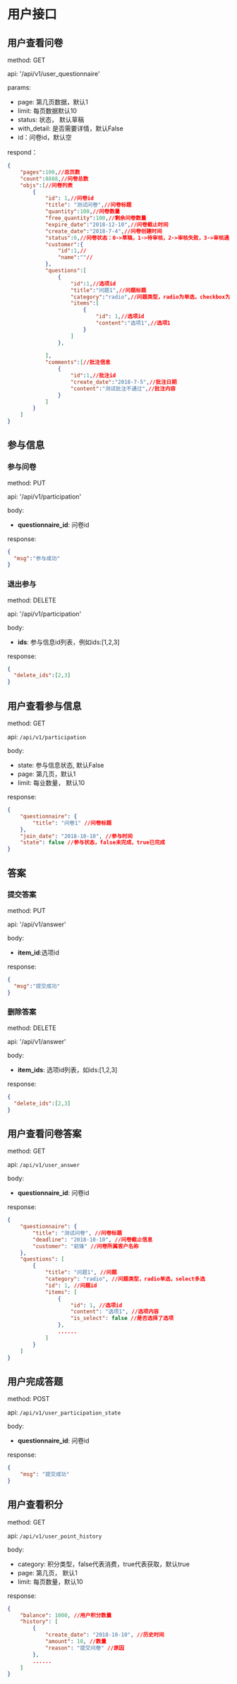 # 用户接口

## 用户查看问卷

method: GET

api: '/api/v1/user_questionnaire'

params:
- page: 第几页数据，默认1
- limit: 每页数据默认10
- status: 状态， 默认草稿
- with_detail: 是否需要详情，默认False
- id：问卷id，默认空

respond：
```json
{
    "pages":100,//总页数
    "count":8888,//问卷总数
    "objs":[//问卷列表
        {
            "id": 1,//问卷id
            "title": "测试问卷",//问卷标题
            "quantity":100,//问卷数量
            "free_quantity":100,//剩余问卷数量
            "expire_date":"2018-12-10",//问卷截止时间
            "create_date":"2018-7-4",//问卷创建时间
            "status":0,//问卷状态：0->草稿，1->待审核，2->审核失败，3->审核通过，4->已发布
            "customer":{
                "id":1,//
                "name":""//
            },
            "questions":[
                {
                    "id":1,//选项id
                    "title":"问题1",//问题标题
                    "category":"radio",//问题类型，radio为单选，checkbox为多选
                    "items":[
                        {
                            "id": 1,//选项id
                            "content":"选项1",//选项1
                        }
                    ]
                },
                
            ],
            "comments":[//批注信息
                {
                    "id":1,//批注id
                    "create_date":"2018-7-5",//批注日期
                    "content":"测试批注不通过",//批注内容
                }
            ]
        }
    ]
}
```
 
## 参与信息

### 参与问卷

method: PUT

api: '/api/v1/participation'

body:
- **questionnaire_id**: 问卷id

response:
```json
{
  "msg":"参与成功"
}
```

### 退出参与

method: DELETE

api: '/api/v1/participation'

body:

- **ids**: 参与信息id列表，例如ids:[1,2,3]

response:
```json
{
  "delete_ids":[2,3]
}
```

## 用户查看参与信息

method: GET

api: `/api/v1/participation`

body:
- state: 参与信息状态, 默认False
- page: 第几页，默认1
- limit: 每业数量， 默认10

response:
```json
{
    "questionnaire": {
        "title": "问卷1" //问卷标题
    },
    "join_date": "2018-10-10", //参与时间
    "state": false //参与状态，false未完成，true已完成
}
```

## 答案

### 提交答案

method: PUT

api: '/api/v1/answer'

body:
- **item_id**:选项id

response:
```json
{
  "msg":"提交成功"
}
```


### 删除答案

method: DELETE

api: '/api/v1/answer'

body:
- **item_ids**: 选项id列表，如ids:[1,2,3]

response:
```json
{
  "delete_ids":[2,3]
}
```

## 用户查看问卷答案

method: GET

api: `/api/v1/user_answer`

body:
- **questionnaire_id**: 问卷id

response:
```json
{
    "questionnaire": {
        "title": "测试问卷", //问卷标题
        "deadline": "2018-10-10", //问卷截止信息
        "customer": "前锋" //问卷所属客户名称
    },
    "questions": [
        {
            "title": "问题1", //问题
            "category": "radio", //问题类型，radio单选，select多选
            "id": 1, //问题id
            "items": [
                {
                    "id": 1, //选项id
                    "content": "选项1", //选项内容
                    "is_select": false //是否选择了选项
                },
                ......
            ]
        }
    ]
}
```

## 用户完成答题

method: POST

api: `/api/v1/user_participation_state`

body:
- **questionnaire_id**: 问卷id

response:
```json
{
    "msg": "提交成功"
}
```

## 用户查看积分

method: GET

api: `/api/v1/user_point_history`

body:
- category: 积分类型，false代表消费，true代表获取，默认true
- page: 第几页， 默认1
- limit: 每页数量，默认10

response:
```json
{
    "balance": 1000, //用户积分数量
    "history": [
        {
            "create_date": "2018-10-10", //历史时间
            "amount": 10, //数量
            "reason": "提交问卷" //原因
        },
        ......
    ]
}
```
